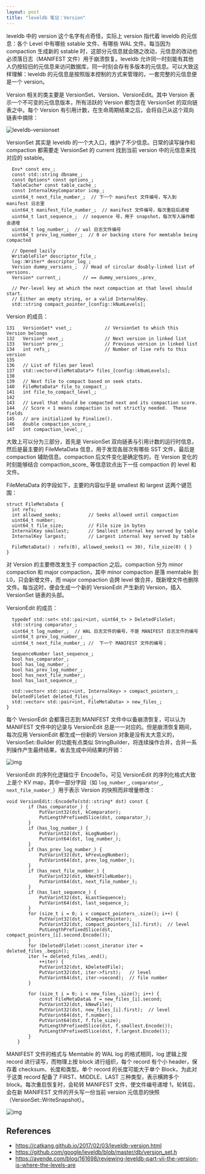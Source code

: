 ```yaml
---
layout: post
title: "leveldb 笔记：Version"
---
```


leveldb 中的 version 这个名字有点奇怪，实际上 version 指代着 leveldb 的元信息：各个 Level 中有哪些 sstable 文件、有哪些 WAL 文件。每当因为 compaction 生成新的 sstable 时，这部分元信息就会随之改动，元信息的改动也必须落日志（MANIFEST 文件）用于崩溃恢复。leveldb 允许同一时刻能有其他人仍按较旧的元信息来访问数据库，同一时刻会存有多版本的元信息。可以大致这样理解：leveldb 的元信息是按照版本控制的方式来管理的，一套完整的元信息便是一个 version。

Version 相关的类主要是 VersionSet、Version、VersionEdit。其中 Version 表示一个不可变的元信息版本，所有活跃的 Version 都包含在 VersionSet 的双向链表之中。每个 Version 有引用计数，在生命周期结束之后，会将自己从这个双向链表中摘除：

![leveldb-versionset](/images/2019-09-08-leveldb-version/leveldb-versionset.png)

VersionSet 其实是 leveldb 的一个大入口，维护了不少信息。日常的读写操作和 compaction 都需要走 VersionSet 的 current 找到当前 version 中的元信息来找对应的 sstable。



```
  Env* const env_;
  const std::string dbname_;
  const Options* const options_;
  TableCache* const table_cache_;
  const InternalKeyComparator icmp_;
  uint64_t next_file_number_;  // 下一个 manifest 文件编号，写入到 manifest 日志里
  uint64_t manifest_file_number_;  // manifest 文件编号，每次重启后递增
  uint64_t last_sequence_;  // sequence 号，用于 snapshot，每次写入操作都会递增
  uint64_t log_number_;  // wal 日志文件编号
  uint64_t prev_log_number_;  // 0 or backing store for memtable being compacted

  // Opened lazily
  WritableFile* descriptor_file_;
  log::Writer* descriptor_log_;
  Version dummy_versions_;  // Head of circular doubly-linked list of versions.
  Version* current_;        // == dummy_versions_.prev_

  // Per-level key at which the next compaction at that level should start.
  // Either an empty string, or a valid InternalKey.
  std::string compact_pointer_[config::kNumLevels];
```

Version 的成员：

```
131   VersionSet* vset_;            // VersionSet to which this Version belongs
132   Version* next_;               // Next version in linked list
133   Version* prev_;               // Previous version in linked list
134   int refs_;                    // Number of live refs to this version
135
136   // List of files per level
137   std::vector<FileMetaData*> files_[config::kNumLevels];
138
139   // Next file to compact based on seek stats.
140   FileMetaData* file_to_compact_;
141   int file_to_compact_level_;
142
143   // Level that should be compacted next and its compaction score.
144   // Score < 1 means compaction is not strictly needed.  These fields
145   // are initialized by Finalize().
146   double compaction_score_;
147   int compaction_level_;
```

大致上可以分为三部分，首先是 VersionSet 双向链表与引用计数的运行时信息，然后是最主要的 FileMetaData 信息，用于发现各层次有哪些 SST 文件，最后是 compaction 辅助信息。compaction 后文件变化是确定性的，在 Version 变化的时刻能够结合 compaction_score_ 等信息钦点出下一任 compaction 的 level 和文件。

FileMetaData 的字段如下，主要的内容似乎是 smallest 和 largest 这两个键范围：

```
struct FileMetaData {
  int refs;
  int allowed_seeks;          // Seeks allowed until compaction
  uint64_t number; 
  uint64_t file_size;         // File size in bytes
  InternalKey smallest;       // Smallest internal key served by table
  InternalKey largest;        // Largest internal key served by table

  FileMetaData() : refs(0), allowed_seeks(1 << 30), file_size(0) { }
}
```

对 Version 的主要修改发生于 compaction 之后。compaction 分为 minor compaction 和 major compaction，其中 minor compaction 是落 memtable 到 L0，只会新增文件，而 major compaction 会跨 level 做合并，既新增文件也删除文件。每当这时，便会生成一个新的 VersionEdit 产生新的 Version，插入 VersionSet 链表的头部。

VersionEdit 的成员：

```
  typedef std::set< std::pair<int, uint64_t> > DeletedFileSet;
  std::string comparator_;
  uint64_t log_number_;  // WAL 日志文件的编号，不是 MANIFEST 日志文件的编号
  uint64_t prev_log_number_; 
  uint64_t next_file_number_; //  下一个 MANIFEST 文件的编号；

  SequenceNumber last_sequence_;
  bool has_comparator_;
  bool has_log_number_;
  bool has_prev_log_number_;
  bool has_next_file_number_;
  bool has_last_sequence_;

  std::vector< std::pair<int, InternalKey> > compact_pointers_;
  DeletedFileSet deleted_files_;
  std::vector< std::pair<int, FileMetaData> > new_files_;
}
```

每个 VersionEdit 会都落日志到 MANIFEST 文件中以备崩溃恢复，可以认为 MANIFEST 文件中的记录与 VersionEdit 总是一一对应的。但是崩溃恢复期间，每次应用 VersionEdit 都生成一份新的 Version 对象是没有太大意义的，VersionSet::Builder 的功能有点类似 StringBuilder，将连续操作合并，合并一系列操作产生最终结果，省去生成中间结果的开销：

![img](/images/2019-09-08-leveldb-version/wjxyapo.png)

VersionEdit 的序列化逻辑位于 EncodeTo，可见 VersionEdit 的序列化格式大致上是个 KV map，其中一部分字段（如 `log_number_`, `comparator_`, `next_file_number_`）用于表示 Version 的快照而非增量修改：

```
void VersionEdit::EncodeTo(std::string* dst) const {
        if (has_comparator_) {
            PutVarint32(dst, kComparator);
            PutLengthPrefixedSlice(dst, comparator_);
        }
        if (has_log_number_) {
            PutVarint32(dst, kLogNumber);
            PutVarint64(dst, log_number_);
        }
        if (has_prev_log_number_) {
            PutVarint32(dst, kPrevLogNumber);
            PutVarint64(dst, prev_log_number_);
        }
        if (has_next_file_number_) {
            PutVarint32(dst, kNextFileNumber);
            PutVarint64(dst, next_file_number_);
        }
        if (has_last_sequence_) {
            PutVarint32(dst, kLastSequence);
            PutVarint64(dst, last_sequence_);
        }
        for (size_t i = 0; i < compact_pointers_.size(); i++) {
            PutVarint32(dst, kCompactPointer);
            PutVarint32(dst, compact_pointers_[i].first);  // level
            PutLengthPrefixedSlice(dst, compact_pointers_[i].second.Encode());
        }
        for (DeletedFileSet::const_iterator iter = deleted_files_.begin();
        iter != deleted_files_.end();
            ++iter) {
            PutVarint32(dst, kDeletedFile);
            PutVarint32(dst, iter->first);   // level
            PutVarint64(dst, iter->second);  // file number
        }

        for (size_t i = 0; i < new_files_.size(); i++) {
            const FileMetaData& f = new_files_[i].second;
            PutVarint32(dst, kNewFile);
            PutVarint32(dst, new_files_[i].first);  // level
            PutVarint64(dst, f.number);
            PutVarint64(dst, f.file_size);
            PutLengthPrefixedSlice(dst, f.smallest.Encode());
            PutLengthPrefixedSlice(dst, f.largest.Encode());
        }
    }
```

MANIFEST 文件的格式与 Memtable 的 WAL log 的格式相同，log 逻辑上按 record 进行读写，而物理上按 block 进行组织，每个 record 有个小 header，保存着 checksum、长度和类型。单个 record 的长度可能大于单个 Block，为此对于这类 record 配备了 FIRST、MIDDLE、LAST 三种类型，表示横跨多个 block。每次重启恢复时，会轮转 MANIFEST 文件，使文件编号递增 1，轮转后，会在新 MANIFEST 文件的开头写一份当前 version 元信息的快照（VersionSet::WriteSnapshot）。

![img](/images/2019-09-08-leveldb-version/leveldb-log2.png)

## References

- https://catkang.github.io/2017/02/03/leveldb-version.html
- https://github.com/google/leveldb/blob/master/db/version_set.h
- https://ayende.com/blog/161698/reviewing-leveldb-part-vii-the-version-is-where-the-levels-are

